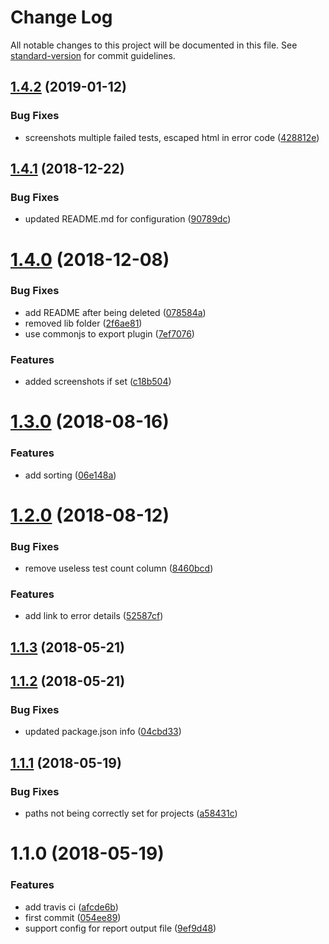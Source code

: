 # Change Log

All notable changes to this project will be documented in this file. See [standard-version](https://github.com/conventional-changelog/standard-version) for commit guidelines.

<a name="1.4.2"></a>
## [1.4.2](https://github.com/picuscreative/testcafe-reporter-html/compare/v1.4.1...v1.4.2) (2019-01-12)


### Bug Fixes

* screenshots multiple failed tests, escaped html in error code ([428812e](https://github.com/picuscreative/testcafe-reporter-html/commit/428812e))



<a name="1.4.1"></a>
## [1.4.1](https://github.com/picuscreative/testcafe-reporter-html/compare/v1.4.0...v1.4.1) (2018-12-22)


### Bug Fixes

* updated README.md for configuration ([90789dc](https://github.com/picuscreative/testcafe-reporter-html/commit/90789dc))



<a name="1.4.0"></a>
# [1.4.0](https://github.com/picuscreative/testcafe-reporter-html/compare/v1.3.0...v1.4.0) (2018-12-08)


### Bug Fixes

* add README after being deleted ([078584a](https://github.com/picuscreative/testcafe-reporter-html/commit/078584a))
* removed lib folder ([2f6ae81](https://github.com/picuscreative/testcafe-reporter-html/commit/2f6ae81))
* use commonjs to export plugin ([7ef7076](https://github.com/picuscreative/testcafe-reporter-html/commit/7ef7076))


### Features

* added screenshots if set ([c18b504](https://github.com/picuscreative/testcafe-reporter-html/commit/c18b504))



<a name="1.3.0"></a>
# [1.3.0](https://github.com/picuscreative/testcafe-reporter-html/compare/v1.2.0...v1.3.0) (2018-08-16)


### Features

* add sorting ([06e148a](https://github.com/picuscreative/testcafe-reporter-html/commit/06e148a))



<a name="1.2.0"></a>
# [1.2.0](https://github.com/picuscreative/testcafe-reporter-html/compare/v1.1.3...v1.2.0) (2018-08-12)


### Bug Fixes

* remove useless test count column ([8460bcd](https://github.com/picuscreative/testcafe-reporter-html/commit/8460bcd))


### Features

* add link to error details ([52587cf](https://github.com/picuscreative/testcafe-reporter-html/commit/52587cf))



<a name="1.1.3"></a>
## [1.1.3](https://github.com/picuscreative/testcafe-reporter-html/compare/v1.1.2...v1.1.3) (2018-05-21)



<a name="1.1.2"></a>
## [1.1.2](https://github.com/picuscreative/testcafe-reporter-html/compare/v1.1.1...v1.1.2) (2018-05-21)


### Bug Fixes

* updated package.json info ([04cbd33](https://github.com/picuscreative/testcafe-reporter-html/commit/04cbd33))



<a name="1.1.1"></a>
## [1.1.1](https://github.com/picuscreative/testcafe-reporter-html/compare/v1.1.0...v1.1.1) (2018-05-19)


### Bug Fixes

* paths not being correctly set for projects ([a58431c](https://github.com/picuscreative/testcafe-reporter-html/commit/a58431c))



<a name="1.1.0"></a>
# 1.1.0 (2018-05-19)


### Features

* add travis ci ([afcde6b](https://github.com/picuscreative/testcafe-reporter-html/commit/afcde6b))
* first commit ([054ee89](https://github.com/picuscreative/testcafe-reporter-html/commit/054ee89))
* support config for report output file ([9ef9d48](https://github.com/picuscreative/testcafe-reporter-html/commit/9ef9d48))
